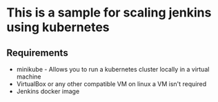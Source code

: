 
# This is a sample for scaling jenkins using kubernetes   

## Requirements

- minikube - Allows you to run a kubernetes cluster locally in a virtual machine
- VirtualBox or any other compatible VM on linux a VM isn't required
- Jenkins docker image



